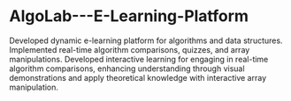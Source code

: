 # AlgoLab---E-Learning-Platform
Developed dynamic e-learning platform for algorithms and data structures. Implemented real-time algorithm comparisons, quizzes, and array manipulations. Developed interactive learning for engaging in real-time algorithm comparisons, enhancing understanding through visual demonstrations and apply theoretical knowledge with interactive array manipulation.
